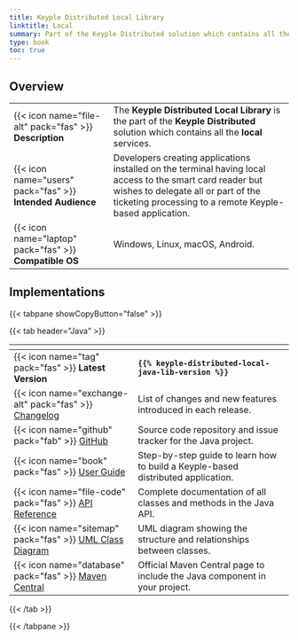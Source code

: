 ```yaml
---
title: Keyple Distributed Local Library
linktitle: Local
summary: Part of the Keyple Distributed solution which contains all the local services.
type: book
toc: true
---
```

<style>
table th:nth-child(1) {
  width: 13rem;
}
</style>

## Overview

|                                                            |                                                                                                                                                                                                              |
|------------------------------------------------------------|--------------------------------------------------------------------------------------------------------------------------------------------------------------------------------------------------------------|
| {{< icon name="file-alt" pack="fas" >}} **Description**    | The **Keyple Distributed Local Library** is the part of the **Keyple Distributed** solution which contains all the **local** services.                                                                       |
| {{< icon name="users" pack="fas" >}} **Intended Audience** | Developers creating applications installed on the terminal having local access to the smart card reader but wishes to delegate all or part of the ticketing processing to a remote Keyple-based application. |
| {{< icon name="laptop" pack="fas" >}} **Compatible OS**    | Windows, Linux, macOS, Android.                                                                                                                                                                              |

## Implementations

{{< tabpane showCopyButton="false" >}}

{{< tab header="Java" >}}

<table>
<thead><tr><th></th><th></th></tr></thead>
<tbody>
  <tr>
    <td>{{< icon name="tag" pack="fas" >}} <strong>Latest Version</strong></td>
    <td><strong><code>{{% keyple-distributed-local-java-lib-version %}}</code></strong></td>
  </tr>
  <tr>
    <td>{{< icon name="exchange-alt" pack="fas" >}} <a href="https://github.com/eclipse-keyple/keyple-distributed-local-java-lib/blob/main/CHANGELOG.md">Changelog</a></td>
    <td>List of changes and new features introduced in each release.</td>
  </tr>
  <tr>
    <td>{{< icon name="github" pack="fab" >}} <a href="https://github.com/eclipse-keyple/keyple-distributed-local-java-lib/">GitHub</a></td>
    <td>Source code repository and issue tracker for the Java project.</td>
  </tr>
  <tr>
    <td>{{< icon name="book" pack="fas" >}} <a href="/learn/user-guide/distributed-application">User Guide</a></td>
    <td>Step-by-step guide to learn how to build a Keyple-based distributed application.</td>
  </tr>
  <tr>
    <td>{{< icon name="file-code" pack="fas" >}} <a href="https://docs.keyple.org/keyple-distributed-local-java-lib/">API Reference</a></td>
    <td>Complete documentation of all classes and methods in the Java API.</td>
  </tr>
  <tr>
    <td>{{< icon name="sitemap" pack="fas" >}} <a href="https://docs.keyple.org/keyple-distributed-local-java-lib/">UML Class Diagram</a></td>
    <td>UML diagram showing the structure and relationships between classes.</td>
  </tr>
  <tr>
    <td>{{< icon name="database" pack="fas" >}} <a href="https://central.sonatype.com/search?q=keyple-distributed-local-java-lib">Maven Central</a></td>
    <td>Official Maven Central page to include the Java component in your project.</td>
  </tr>
</tbody>
</table>

{{< /tab >}}

{{< /tabpane >}}